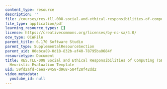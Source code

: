 ```yaml
---
content_type: resource
description: ''
file: /courses/res-tll-008-social-and-ethical-responsibilities-of-computing-serc-fall-2021/59fd2afdceea9458d968584f28f42dd2_MITRES-TLL-008F21-6170Heuristic.pdf
file_type: application/pdf
learning_resource_types: []
license: https://creativecommons.org/licenses/by-nc-sa/4.0/
ocw_type: OCWFile
parent_title: 6.170 Software Studio
parent_type: SupplementalResourceSection
parent_uid: 00ebca89-0d18-832b-af40-78795ba0684f
resourcetype: Document
title: RES.TLL-008 Social and Ethical Responsibilities of Computing (SERC), 6.170
  Heuristic Evaluation Template
uid: 59fd2afd-ceea-9458-d968-584f28f42dd2
video_metadata:
  youtube_id: null
---
```

